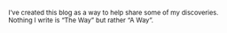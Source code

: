 <small>
    I’ve created this blog as a way to help share some of my discoveries. <br/>
    Nothing I write is “The Way” but rather “A Way”.
</small>
